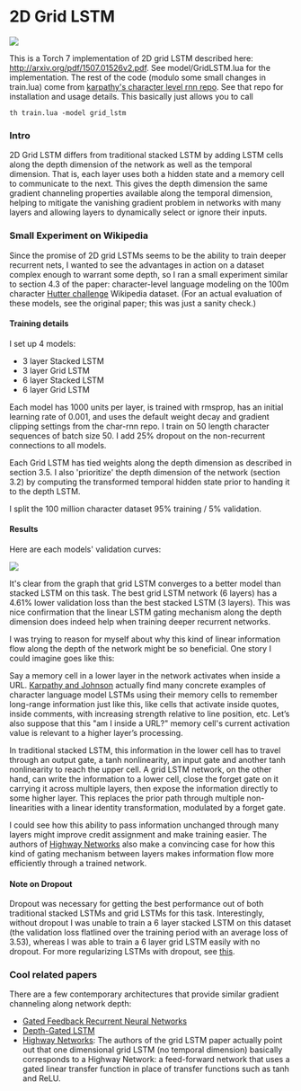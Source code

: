 # 2D Grid LSTM

![](https://github.com/coreylynch/grid-lstm/blob/master/grid-lstm.png)

This is a Torch 7 implementation of 2D grid LSTM described here: http://arxiv.org/pdf/1507.01526v2.pdf. See model/GridLSTM.lua for the implementation. The rest of the code (modulo some small changes in train.lua) come from [karpathy's character level rnn repo](https://github.com/karpathy/char-rnn). See that repo for installation and usage details. This basically just allows you to call
```
th train.lua -model grid_lstm
```

### Intro
2D Grid LSTM differs from traditional stacked LSTM by adding LSTM cells along the depth dimension of the network as well as the temporal dimension. That is, each layer uses both a hidden state and a memory cell to communicate to the next. This gives the depth dimension the same gradient channeling properties available along the temporal dimension, helping to mitigate the vanishing gradient problem in networks with many layers and allowing layers to dynamically select or ignore their inputs. 

### Small Experiment on Wikipedia
Since the promise of 2D grid LSTMs seems to be the ability to train deeper recurrent nets, I wanted to see the advantages in action on a dataset complex enough to warrant some depth, so I ran a small experiment similar to section 4.3 of the paper: character-level language modeling on the 100m character [Hutter challenge](http://prize.hutter1.net/) Wikipedia dataset. (For an actual evaluation of these models, see the original paper; this was just a sanity check.)

#### Training details
I set up 4 models:
* 3 layer Stacked LSTM
* 3 layer Grid LSTM
* 6 layer Stacked LSTM
* 6 layer Grid LSTM

Each model has 1000 units per layer, is trained with rmsprop, has an initial learning rate of 0.001, and uses the default weight decay and gradient clipping settings from the char-rnn repo. I train on 50 length character sequences of batch size 50. I add 25% dropout on the non-recurrent connections to all models.

Each Grid LSTM has tied weights along the depth dimension as described in section 3.5. I also 'prioritize' the depth dimension of the network (section 3.2) by computing the transformed temporal hidden state prior to handing it to the depth LSTM.

I split the 100 million character dataset 95% training / 5% validation.

#### Results
Here are each models' validation curves:

![](https://github.com/coreylynch/grid-lstm/blob/master/val_curves.png)

It's clear from the graph that grid LSTM converges to a better model than stacked LSTM on this task. The best grid LSTM network (6 layers) has a 4.61% lower validation loss than the best stacked LSTM (3 layers). This was nice confirmation that the linear LSTM gating mechanism along the depth dimension does indeed help when training deeper recurrent networks. 

I was trying to reason for myself about why this kind of linear information flow along the depth of the network might be so beneficial. One story I could imagine goes like this:

Say a memory cell in a lower layer in the network activates when inside a URL. [Karpathy and Johnson](http://arxiv.org/pdf/1506.02078v2.pdf) actually find many concrete examples of character language model LSTMs using their memory cells to remember long-range information just like this, like cells that activate inside quotes, inside comments, with increasing strength relative to line position, etc. Let’s also suppose that this "am I inside a URL?" memory cell's current activation value is relevant to a higher layer’s processing. 

In traditional stacked LSTM, this information in the lower cell has to travel through an output gate, a tanh nonlinearity, an input gate and another tanh nonlinearity to reach the upper cell. A grid LSTM network, on the other hand, can write the information to a lower cell, close the forget gate on it carrying it across multiple layers, then expose the information directly to some higher layer. This replaces the prior path through multiple non-linearities with a linear identity transformation, modulated by a forget gate. 

I could see how this ability to pass information unchanged through many layers might improve credit assignment and make training easier. The authors of [Highway Networks](http://arxiv.org/abs/1505.00387) also make a convincing case for how this kind of gating mechanism between layers makes information flow more efficiently through a trained network. 

#### Note on Dropout
Dropout was necessary for getting the best performance out of both traditional stacked LSTMs and grid LSTMs for this task. Interestingly, without dropout I was unable to train a 6 layer stacked LSTM on this dataset (the validation loss flatlined over the training period with an average loss of 3.53), whereas I was able to train a 6 layer grid LSTM easily with no dropout. For more regularizing LSTMs with dropout, see [this](http://arxiv.org/abs/1409.2329).

### Cool related papers
There are a few contemporary architectures that provide similar gradient channeling along network depth: 
* [Gated Feedback Recurrent Neural Networks](http://arxiv.org/abs/1502.02367)
* [Depth-Gated LSTM](http://arxiv.org/abs/1508.03790)
* [Highway Networks](http://arxiv.org/abs/1505.00387): The authors of the grid LSTM paper actually point out that one dimensional grid LSTM (no temporal dimension) basically corresponds to a Highway Network: a feed-forward network that uses a gated linear transfer function in place of transfer functions such as tanh and ReLU.
